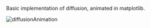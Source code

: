 Basic implementation of diffusion, animated in matplotlib.

![diffusionAnimation](https://github.com/user-attachments/assets/350817b7-18ac-49ad-b697-523c7436a176)
